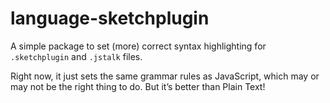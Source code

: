 # language-sketchplugin

A simple package to set (more) correct syntax highlighting for `.sketchplugin` and `.jstalk` files.

Right now, it just sets the same grammar rules as JavaScript, which may or may not be the right thing to do. But it’s better than Plain Text!
